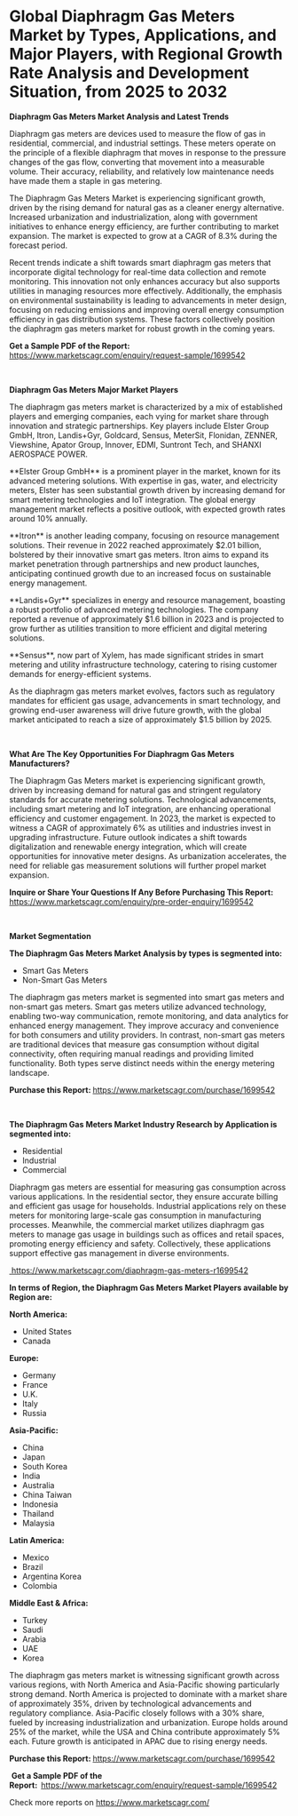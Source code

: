 <p><h1>Global Diaphragm Gas Meters Market by Types, Applications, and Major Players, with Regional Growth Rate Analysis and Development Situation, from 2025 to 2032</h1></p><p><strong>Diaphragm Gas Meters Market Analysis and Latest Trends</strong></p>
<p><p>Diaphragm gas meters are devices used to measure the flow of gas in residential, commercial, and industrial settings. These meters operate on the principle of a flexible diaphragm that moves in response to the pressure changes of the gas flow, converting that movement into a measurable volume. Their accuracy, reliability, and relatively low maintenance needs have made them a staple in gas metering.</p><p>The Diaphragm Gas Meters Market is experiencing significant growth, driven by the rising demand for natural gas as a cleaner energy alternative. Increased urbanization and industrialization, along with government initiatives to enhance energy efficiency, are further contributing to market expansion. The market is expected to grow at a CAGR of 8.3% during the forecast period.</p><p>Recent trends indicate a shift towards smart diaphragm gas meters that incorporate digital technology for real-time data collection and remote monitoring. This innovation not only enhances accuracy but also supports utilities in managing resources more effectively. Additionally, the emphasis on environmental sustainability is leading to advancements in meter design, focusing on reducing emissions and improving overall energy consumption efficiency in gas distribution systems. These factors collectively position the diaphragm gas meters market for robust growth in the coming years.</p></p>
<p><strong>Get a Sample PDF of the Report:&nbsp;</strong> <a href="https://www.marketscagr.com/enquiry/request-sample/1699542?utm_campaign=2008&utm_medium=2&utm_source=Github&utm_content=ia&utm_term=09012025&utm_id=diaphragm-gas-meters">https://www.marketscagr.com/enquiry/request-sample/1699542</a></p>
<p>&nbsp;</p>
<p><strong>Diaphragm Gas Meters Major Market Players</strong></p>
<p><p>The diaphragm gas meters market is characterized by a mix of established players and emerging companies, each vying for market share through innovation and strategic partnerships. Key players include Elster Group GmbH, Itron, Landis+Gyr, Goldcard, Sensus, MeterSit, Flonidan, ZENNER, Viewshine, Apator Group, Innover, EDMI, Suntront Tech, and SHANXI AEROSPACE POWER.</p><p>**Elster Group GmbH** is a prominent player in the market, known for its advanced metering solutions. With expertise in gas, water, and electricity meters, Elster has seen substantial growth driven by increasing demand for smart metering technologies and IoT integration. The global energy management market reflects a positive outlook, with expected growth rates around 10% annually.</p><p>**Itron** is another leading company, focusing on resource management solutions. Their revenue in 2022 reached approximately $2.01 billion, bolstered by their innovative smart gas meters. Itron aims to expand its market penetration through partnerships and new product launches, anticipating continued growth due to an increased focus on sustainable energy management.</p><p>**Landis+Gyr** specializes in energy and resource management, boasting a robust portfolio of advanced metering technologies. The company reported a revenue of approximately $1.6 billion in 2023 and is projected to grow further as utilities transition to more efficient and digital metering solutions.</p><p>**Sensus**, now part of Xylem, has made significant strides in smart metering and utility infrastructure technology, catering to rising customer demands for energy-efficient systems. </p><p>As the diaphragm gas meters market evolves, factors such as regulatory mandates for efficient gas usage, advancements in smart technology, and growing end-user awareness will drive future growth, with the global market anticipated to reach a size of approximately $1.5 billion by 2025.</p></p>
<p>&nbsp;</p>
<p><strong>What Are The Key Opportunities For Diaphragm Gas Meters Manufacturers?</strong></p>
<p><p>The Diaphragm Gas Meters market is experiencing significant growth, driven by increasing demand for natural gas and stringent regulatory standards for accurate metering solutions. Technological advancements, including smart metering and IoT integration, are enhancing operational efficiency and customer engagement. In 2023, the market is expected to witness a CAGR of approximately 6% as utilities and industries invest in upgrading infrastructure. Future outlook indicates a shift towards digitalization and renewable energy integration, which will create opportunities for innovative meter designs. As urbanization accelerates, the need for reliable gas measurement solutions will further propel market expansion.</p></p>
<p><strong>Inquire or Share Your Questions If Any Before Purchasing This Report:</strong> <a href="https://www.marketscagr.com/enquiry/pre-order-enquiry/1699542?utm_campaign=2008&utm_medium=2&utm_source=Github&utm_content=ia&utm_term=09012025&utm_id=diaphragm-gas-meters">https://www.marketscagr.com/enquiry/pre-order-enquiry/1699542</a></p>
<p>&nbsp;</p>
<p><strong>Market Segmentation</strong></p>
<p><strong>The Diaphragm Gas Meters Market Analysis by types is segmented into:</strong></p>
<p><ul><li>Smart Gas Meters</li><li>Non-Smart Gas Meters</li></ul></p>
<p><p>The diaphragm gas meters market is segmented into smart gas meters and non-smart gas meters. Smart gas meters utilize advanced technology, enabling two-way communication, remote monitoring, and data analytics for enhanced energy management. They improve accuracy and convenience for both consumers and utility providers. In contrast, non-smart gas meters are traditional devices that measure gas consumption without digital connectivity, often requiring manual readings and providing limited functionality. Both types serve distinct needs within the energy metering landscape.</p></p>
<p><strong>Purchase this Report:&nbsp;</strong><a href="https://www.marketscagr.com/purchase/1699542?utm_campaign=2008&utm_medium=2&utm_source=Github&utm_content=ia&utm_term=09012025&utm_id=diaphragm-gas-meters">https://www.marketscagr.com/purchase/1699542</a></p>
<p>&nbsp;</p>
<p><strong>The Diaphragm Gas Meters Market Industry Research by Application is segmented into:</strong></p>
<p><ul><li>Residential</li><li>Industrial</li><li>Commercial</li></ul></p>
<p><p>Diaphragm gas meters are essential for measuring gas consumption across various applications. In the residential sector, they ensure accurate billing and efficient gas usage for households. Industrial applications rely on these meters for monitoring large-scale gas consumption in manufacturing processes. Meanwhile, the commercial market utilizes diaphragm gas meters to manage gas usage in buildings such as offices and retail spaces, promoting energy efficiency and safety. Collectively, these applications support effective gas management in diverse environments.</p></p>
<p><a href="https://www.marketscagr.com/diaphragm-gas-meters-r1699542?utm_campaign=2008&utm_medium=2&utm_source=Github&utm_content=ia&utm_term=09012025&utm_id=diaphragm-gas-meters">&nbsp;https://www.marketscagr.com/diaphragm-gas-meters-r1699542</a></p>
<p><strong>In terms of Region, the Diaphragm Gas Meters Market Players available by Region are:</strong></p>
<p>
    <p> <strong> North America: </strong>
        <ul>
            <li>United States</li>
            <li>Canada</li>
        </ul>
        </p> 
    <p> <strong> Europe: </strong>
        <ul>
            <li>Germany</li>
            <li>France</li>
            <li>U.K.</li>
            <li>Italy</li>
            <li>Russia</li>
        </ul>
        </p> 
    <p> <strong> Asia-Pacific: </strong>
        <ul>
            <li>China</li>
            <li>Japan</li>
            <li>South Korea</li>
            <li>India</li>
            <li>Australia</li>
            <li>China Taiwan</li>
            <li>Indonesia</li>
            <li>Thailand</li>
            <li>Malaysia</li>
        </ul>
        </p> 
    <p> <strong> Latin America: </strong>
        <ul>
            <li>Mexico</li>
            <li>Brazil</li>
            <li>Argentina Korea</li>
            <li>Colombia</li>
        </ul>
        </p> 
    <p> <strong> Middle East & Africa: </strong>
        <ul>
            <li>Turkey</li>
            <li>Saudi</li>
            <li>Arabia</li>
            <li>UAE</li>
            <li>Korea</li>
        </ul>
    </p>
    </p>
<p><p>The diaphragm gas meters market is witnessing significant growth across various regions, with North America and Asia-Pacific showing particularly strong demand. North America is projected to dominate with a market share of approximately 35%, driven by technological advancements and regulatory compliance. Asia-Pacific closely follows with a 30% share, fueled by increasing industrialization and urbanization. Europe holds around 25% of the market, while the USA and China contribute approximately 5% each. Future growth is anticipated in APAC due to rising energy needs.</p></p>
<p><strong>Purchase this Report: </strong><a href="https://www.marketscagr.com/purchase/1699542?utm_campaign=2008&utm_medium=2&utm_source=Github&utm_content=ia&utm_term=09012025&utm_id=diaphragm-gas-meters">https://www.marketscagr.com/purchase/1699542</a></p>
<p>&nbsp;<strong>Get a Sample PDF of the Report:&nbsp;&nbsp;</strong><a href="https://www.marketscagr.com/enquiry/request-sample/1699542?utm_campaign=2008&utm_medium=2&utm_source=Github&utm_content=ia&utm_term=09012025&utm_id=diaphragm-gas-meters">https://www.marketscagr.com/enquiry/request-sample/1699542</a></p>
<p><strong></strong></p>
<p>Check more reports on <a href="https://www.marketscagr.com/?utm_campaign=2008&utm_medium=2&utm_source=Github&utm_content=ia&utm_term=09012025&utm_id=diaphragm-gas-meters">https://www.marketscagr.com/</a></p>